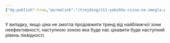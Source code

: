 ```yaml
---
{"dg-publish":true,"permalink":"/trejding/t11-yakshho-czina-ne-zmogla-prodovzhiti-trend-vid-neefektivnosti/","tags":["trading/note"]}
---
```


У випадку, якщо ціна не змогла продовжити тренд від найближчої зони неефективності, наступною зоною яка буде нас цікавити буде наступний рівень ліквідності.